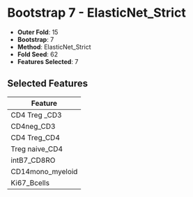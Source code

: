 # Bootstrap 7 - ElasticNet_Strict

- **Outer Fold**: 15
- **Bootstrap**: 7
- **Method**: ElasticNet_Strict
- **Fold Seed**: 62
- **Features Selected**: 7

## Selected Features

| Feature |
|---------|
| CD4 Treg _CD3 |
| CD4neg_CD3 |
| CD4 Treg_CD4 |
| Treg naive_CD4 |
| intB7_CD8RO |
| CD14mono_myeloid |
| Ki67_Bcells |
